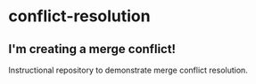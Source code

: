 # conflict-resolution

## I'm creating a merge conflict!

Instructional repository to demonstrate merge conflict resolution.
